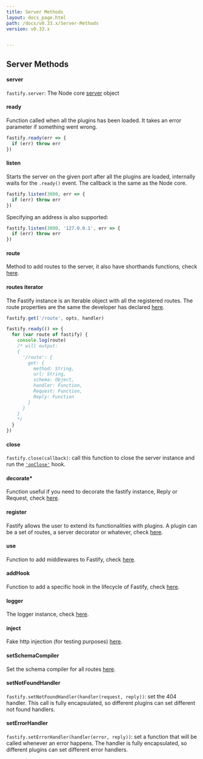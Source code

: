 ```yaml
---
title: Server Methods
layout: docs_page.html
path: /docs/v0.33.x/Server-Methods
version: v0.33.x


---
```


## Server Methods

<a name="server"></a>
#### server
`fastify.server`: The Node core [server](https://nodejs.org/api/http.html#http_class_http_server) object

<a name="ready"></a>
#### ready
Function called when all the plugins has been loaded.
It takes an error parameter if something went wrong.
```js
fastify.ready(err => {
  if (err) throw err
})
```

<a name="listen"></a>
#### listen
Starts the server on the given port after all the plugins are loaded, internally waits for the `.ready()` event. The callback is the same as the Node core.
```js
fastify.listen(3000, err => {
  if (err) throw err
})
```

Specifying an address is also supported:

```js
fastify.listen(3000, '127.0.0.1', err => {
  if (err) throw err
})
```

<a name="route"></a>
#### route
Method to add routes to the server, it also have shorthands functions, check [here](/docs/v0.33.x/Routes).

<a name="routes-iterator"></a>
#### routes iterator
The Fastify instance is an Iterable object with all the registered routes.
The route properties are the same the developer has declared [here](/docs/v0.33.x/Routes).
```js
fastify.get('/route', opts, handler)

fastify.ready(() => {
  for (var route of fastify) {
    console.log(route)
    /* will output:
    {
      '/route': {
        get: {
          method: String,
          url: String,
          schema: Object,
          handler: Function,
          Request: Function,
          Reply: Function
        }
      }
    }
    */
  }
})
```

<a name="close"></a>
#### close
`fastify.close(callback)`: call this function to close the server instance and run the [`'onClose'`](/docs/v0.33.x/Hooks#on-close) hook.

<a name="decorate"></a>
#### decorate*
Function useful if you need to decorate the fastify instance, Reply or Request, check [here](/docs/v0.33.x/Decorators).

<a name="register"></a>
#### register
Fastify allows the user to extend its functionalities with plugins.
A plugin can be a set of routes, a server decorator or whatever, check [here](/docs/v0.33.x/Plugins).

<a name="use"></a>
#### use
Function to add middlewares to Fastify, check [here](/docs/v0.33.x/Middlewares).

<a name="addHook"></a>
#### addHook
Function to add a specific hook in the lifecycle of Fastify, check [here](/docs/v0.33.x/Hooks).

<a name="logger"></a>
#### logger
The logger instance, check [here](/docs/v0.33.x/Logging).

<a name="inject"></a>
#### inject
Fake http injection (for testing purposes) [here](/docs/v0.33.x/Testing#inject).

<a name="set-schema-compiler"></a>
#### setSchemaCompiler
Set the schema compiler for all routes [here](/docs/v0.33.x/Validation-and-Serialization#schema-compiler).

<a name="set-not-found-handler"></a>
#### setNotFoundHandler

`fastify.setNotFoundHandler(handler(request, reply))`: set the 404 handler. This call is fully encapsulated, so different plugins can set different not found handlers.

<a name="set-error-handler"></a>
#### setErrorHandler

`fastify.setErrorHandler(handler(error, reply))`: set a function that will be called whenever an error happens. The handler is fully encapsulated, so different plugins can set different error handlers.
